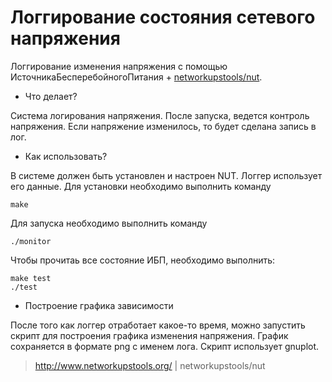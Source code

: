 # Логгирование состояния сетевого напряжения 

Логгирование изменения напряжения с помощью
ИсточникаБесперебойногоПитания + [networkupstools/nut](https://github.com/networkupstools/nut).

* Что делает?

Система логирования напряжения. 
После запуска, ведется контроль напряжения. 
Если напряжение изменилось, то будет сделана запись в лог.

* Как использовать?

В системе должен быть установлен и настроен NUT.
Логгер использует его данные.
Для установки необходимо выполнить команду
```
make
```
Для запуска необходимо выполнить команду
```
./monitor
```
Чтобы прочитаь все состояние ИБП, необходимо выполнить:

```
make test
./test
```

* Построение графика зависимости

После того как логгер отработает какое-то время,
можно запустить скрипт для построения графика изменения напряжения.
График сохраняется в формате png с именем лога.
Скрипт использует gnuplot.

> http://www.networkupstools.org/ | networkupstools/nut